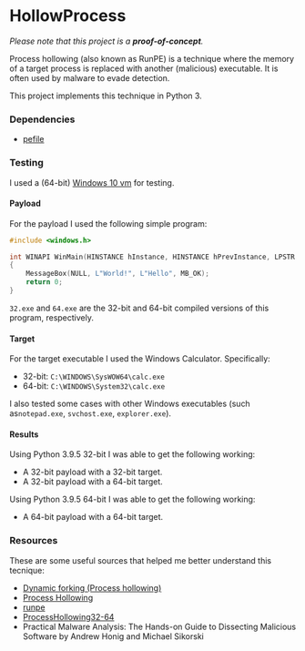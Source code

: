 HollowProcess
=============
_Please note that this project is a **proof-of-concept**._

Process hollowing (also known as RunPE) is a technique where the memory of a target process is replaced with another (malicious) executable. It is often used by malware to evade detection. 

This project implements this technique in Python 3.

### Dependencies
* [pefile](https://github.com/erocarrera/pefile)

### Testing
I used a (64-bit) [Windows 10 vm](https://developer.microsoft.com/en-us/microsoft-edge/tools/vms/) for testing.

#### Payload
For the payload I used the following simple program:
```C++
#include <windows.h>

int WINAPI WinMain(HINSTANCE hInstance, HINSTANCE hPrevInstance, LPSTR lpCmdLine, int nCmdShow)
{
	MessageBox(NULL, L"World!", L"Hello", MB_OK);
	return 0;
}
```

`32.exe` and `64.exe` are the 32-bit and 64-bit compiled versions of this program, respectively.

#### Target
For the target executable I used the Windows Calculator. Specifically: 
* 32-bit: `C:\WINDOWS\SysWOW64\calc.exe`
* 64-bit: `C:\WINDOWS\System32\calc.exe`

I also tested some cases with other Windows executables (such as`notepad.exe`, `svchost.exe`, `explorer.exe`).

#### Results
Using Python 3.9.5 32-bit I was able to get the following working:
* A 32-bit payload with a 32-bit target.
* A 32-bit payload with a 64-bit target.

Using Python 3.9.5 64-bit I was able to get the following working:
* A 64-bit payload with a 64-bit target.

### Resources
These are some useful sources that helped me better understand this tecnique:
* [Dynamic forking (Process hollowing)](http://www.rohitab.com/discuss/topic/40262-dynamic-forking-process-hollowing/)
* [Process Hollowing](https://github.com/m0n0ph1/Process-Hollowing)
* [runpe](https://github.com/oueldz4/runpe)
* [ProcessHollowing32-64](https://github.com/idan1288/ProcessHollowing32-64)
* Practical Malware Analysis: The Hands-on Guide to Dissecting Malicious Software by Andrew Honig and Michael Sikorski
